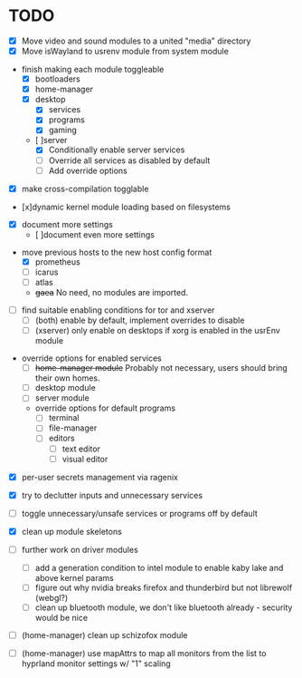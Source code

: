 # TODO

- [x] Move video and sound modules to a united "media" directory
- [x] Move isWayland to usrenv module from system module 
- finish making each module toggleable
  - [x] bootloaders
  - [x] home-manager
  - [x] desktop
    - [x] services
    - [x] programs
    - [x] gaming
  - [ ]server
    - [x] Conditionally enable server services
    - [ ] Override all services as disabled by default 
    - [ ] Add override options
- [x] make cross-compilation togglable
- [x]dynamic kernel module loading based on filesystems
- [x] document more settings
  - [ ]document even more settings
- move previous hosts to the new host config format
  - [x] prometheus
  - [ ] icarus
  - [ ] atlas
  - ~~gaea~~ No need, no modules are imported.
- [ ] find suitable enabling conditions for tor and xserver
  - [ ] (both) enable by default, implement overrides to disable
  - [ ] (xserver) only enable on desktops if xorg is enabled in the usrEnv module
- override options for enabled services
  - [ ] ~~home-manager module~~ Probably not necessary, users should bring their
  own homes.
  - [ ] desktop module
  - [ ] server module
  - override options for default programs 
    - [ ] terminal 
    - [ ] file-manager 
    - [ ] editors 
      - [ ] text editor 
      - [ ] visual editor
- [x] per-user secrets management via ragenix
- [x] try to declutter inputs and unnecessary services
- [ ] toggle unnecessary/unsafe services or programs off by default
- [x] clean up module skeletons
- [ ] further work on driver modules
  - [ ] add a generation condition to intel module to enable kaby lake and above kernel params
  - [ ] figure out why nvidia breaks firefox and thunderbird but not librewolf (webgl?)
  - [ ] clean up bluetooth module, we don't like bluetooth already - security would be nice
- [ ] (home-manager) clean up schizofox module
- [ ] (home-manager) use mapAttrs to map all monitors from the list to hyprland monitor settings w/ "1" scaling

